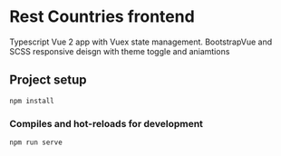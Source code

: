 # Rest Countries frontend
Typescript Vue 2 app with Vuex state management. 
BootstrapVue and SCSS responsive deisgn with theme toggle and aniamtions

## Project setup
```
npm install
```

### Compiles and hot-reloads for development
```
npm run serve
```